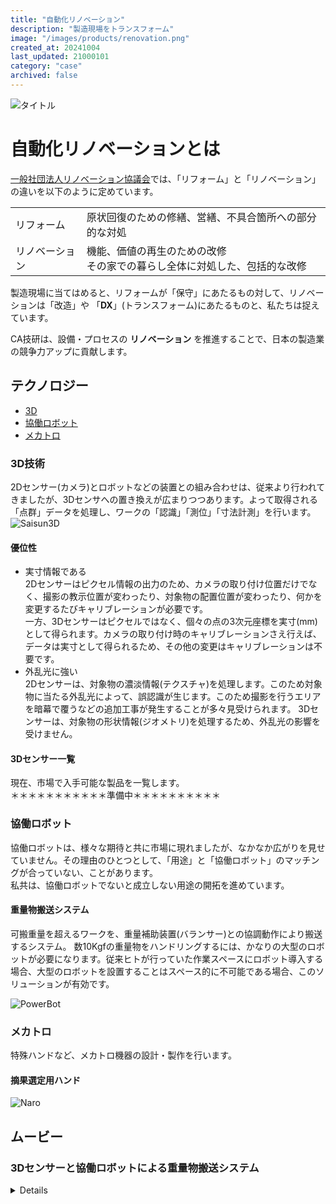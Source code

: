 ```yaml
---
title: "自動化リノベーション"
description: "製造現場をトランスフォーム"
image: "/images/products/renovation.png"
created_at: 20241004
last_updated: 21000101
category: "case"
archived: false
---
```


![タイトル](/images/products/renovation/title.png)

# 自動化リノベーションとは 

[一般社団法人リノベーション協議会](https://www.renovation.or.jp/)では、「リフォーム」と「リノベーション」の違いを以下のように定めています。

|||
|:--|:--|
| リフォーム | 原状回復のための修繕、営繕、不具合箇所への部分的な対処 |
| リノベーション | 機能、価値の再生のための改修<br>その家での暮らし全体に対処した、包括的な改修 |

製造現場に当てはめると、リフォームが「保守」にあたるもの対して、リノベーションは「改造」や 「**DX**」(トランスフォーム)にあたるものと、私たちは捉えています。

CA技研は、設備・プロセスの **リノベーション** を推進することで、日本の製造業の競争力アップに貢献します。

## テクノロジー  

- [3D](#3D技術)
- [協働ロボット](#協働ロボット)
- [メカトロ](#メカトロ)

### 3D技術

2Dセンサー(カメラ)とロボットなどの装置との組み合わせは、従来より行われてきましたが、3Dセンサへの置き換えが広まりつつあります。よって取得される「点群」データを処理し、ワークの「認識」「測位」「寸法計測」を行います。
![Saisun3D](/images/products/renovation/saisun3d.png)

#### 優位性
- 実寸情報である  
2Dセンサーはピクセル情報の出力のため、カメラの取り付け位置だけでなく、撮影の教示位置が変わったり、対象物の配置位置が変わったり、何かを変更するたびキャリブレーションが必要です。  
一方、3Dセンサーはピクセルではなく、個々の点の3次元座標を実寸(mm)として得られます。カメラの取り付け時のキャリブレーションさえ行えば、データは実寸として得られるため、その他の変更はキャリブレーションは不要です。
- 外乱光に強い  
2Dセンサーは、対象物の濃淡情報(テクスチャ)を処理します。このため対象物に当たる外乱光によって、誤認識が生じます。このため撮影を行うエリアを暗幕で覆うなどの追加工事が発生することが多々見受けられます。
3Dセンサーは、対象物の形状情報(ジオメトリ)を処理するため、外乱光の影響を受けません。

#### 3Dセンサー一覧  
現在、市場で入手可能な製品を一覧します。  
＊＊＊＊＊＊＊＊＊＊＊準備中＊＊＊＊＊＊＊＊＊＊

### 協働ロボット  

協働ロボットは、様々な期待と共に市場に現れましたが、なかなか広がりを見せていません。その理由のひとつとして、「用途」と「協働ロボット」のマッチングが合っていない、ことがあります。  
私共は、協働ロボットでないと成立しない用途の開拓を進めています。
#### 重量物搬送システム
可搬重量を超えるワークを、重量補助装置(バランサー)との協調動作により搬送するシステム。
数10Kgfの重量物をハンドリングするには、かなりの大型のロボットが必要になります。従来ヒトが行っていた作業スペースにロボット導入する場合、大型のロボットを設置することはスペース的に不可能である場合、このソリューションが有効です。

![PowerBot](/images/products/renovation/powerbot.png)

### メカトロ

特殊ハンドなど、メカトロ機器の設計・製作を行います。
#### 摘果選定用ハンド  
![Naro](/images/products/renovation/n_hand.png)
</details>

## ムービー
### 3Dセンサーと協働ロボットによる重量物搬送システム
<details>
「重量物搬送システム」と「3D認識・測位」技術を組み合わせて、バケット内のクランクシャフトを取り出し・搬送する装置です。

![CSP](/images/products/renovation/csp.png)

＊＊＊＊＊＊＊動画公開準備中＊＊＊＊＊＊＊＊
